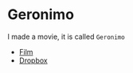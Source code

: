 Geronimo
===

I made a movie, it is called `Geronimo`

* [Film](https://vimeo.com/121205149)
* [Dropbox](https://www.dropbox.com/s/0ysjmoykqeupdb9/A%20Day%20in%20the%20Life.mpeg?dl=0)